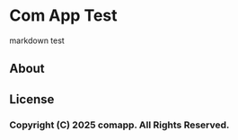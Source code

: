 # Com App Test
markdown test

## About

## License

### Copyright (C) 2025 comapp. All Rights Reserved.
